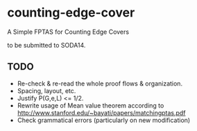 counting-edge-cover
===================

A Simple FPTAS for Counting Edge Covers 

to be submitted to SODA14.

TODO
---------------
* Re-check & re-read the whole proof flows & organization.
* Spacing, layout, etc.
* Justify P(G,e,L) <= 1/2.
* Rewrite usage of Mean value theorem according to http://www.stanford.edu/~bayati/papers/matchingptas.pdf
* Check grammatical errors (particularly on new modification)
